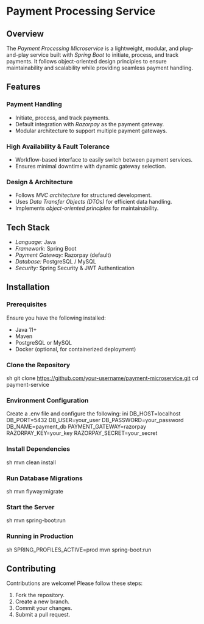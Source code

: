 # Payment Processing Service

## Overview
The *Payment Processing Microservice* is a lightweight, modular, and plug-and-play service built with *Spring Boot* to initiate, process, and track payments. It follows object-oriented design principles to ensure maintainability and scalability while providing seamless payment handling.

## Features

### Payment Handling
- Initiate, process, and track payments.
- Default integration with *Razorpay* as the payment gateway.
- Modular architecture to support multiple payment gateways.

### High Availability & Fault Tolerance
- Workflow-based interface to easily switch between payment services.
- Ensures minimal downtime with dynamic gateway selection.

### Design & Architecture
- Follows *MVC architecture* for structured development.
- Uses *Data Transfer Objects (DTOs)* for efficient data handling.
- Implements *object-oriented principles* for maintainability.

## Tech Stack
- *Language:* Java
- *Framework:* Spring Boot
- *Payment Gateway:* Razorpay (default)
- *Database:* PostgreSQL / MySQL
- *Security:* Spring Security & JWT Authentication

## Installation

### Prerequisites
Ensure you have the following installed:
- Java 11+
- Maven
- PostgreSQL or MySQL
- Docker (optional, for containerized deployment)

### Clone the Repository
sh
git clone https://github.com/your-username/payment-microservice.git
cd payment-service


### Environment Configuration
Create a .env file and configure the following:
ini
DB_HOST=localhost
DB_PORT=5432
DB_USER=your_user
DB_PASSWORD=your_password
DB_NAME=payment_db
PAYMENT_GATEWAY=razorpay
RAZORPAY_KEY=your_key
RAZORPAY_SECRET=your_secret


### Install Dependencies
sh
mvn clean install


### Run Database Migrations
sh
mvn flyway:migrate


### Start the Server
sh
mvn spring-boot:run



### Running in Production
sh
SPRING_PROFILES_ACTIVE=prod mvn spring-boot:run


## Contributing
Contributions are welcome! Please follow these steps:
1. Fork the repository.
2. Create a new branch.
3. Commit your changes.
4. Submit a pull request.
